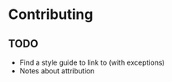 # Contributing

## TODO

- Find a style guide to link to (with exceptions)
- Notes about attribution



